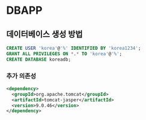 # DBAPP

## 데이터베이스 생성 방법
```sql
CREATE USER 'korea'@'%' IDENTIFIED BY 'korea1234';
GRANT ALL PRIVILEGES ON *.* TO 'korea'@'%';
CREATE DATABASE koreadb;
```

### 추가 의존성
```xml
<dependency>
  <groupId>org.apache.tomcat</groupId>
  <artifactId>tomcat-jasper</artifactId>
  <version>9.0.46</version>
</dependency>
```